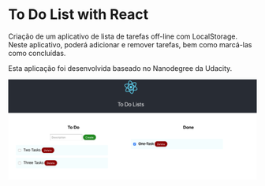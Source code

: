# To Do List with React

Criação de um aplicativo de lista de tarefas off-line com LocalStorage. Neste aplicativo, poderá 
adicionar e remover tarefas, bem como marcá-las como concluídas. 

Esta aplicação foi desenvolvida baseado no Nanodegree da Udacity.

!["Screenshot"](public/screen.png)
